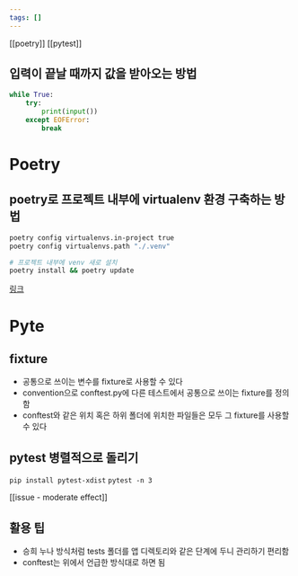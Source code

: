 ```yaml
---
tags: []
---
```

[[poetry]]
[[pytest]]

## 입력이 끝날 때까지 값을 받아오는 방법
```python
while True:
    try:
        print(input())
	except EOFError:
		break
```

# Poetry
## poetry로 프로젝트 내부에 virtualenv 환경 구축하는 방법
```sh
poetry config virtualenvs.in-project true
poetry config virtualenvs.path "./.venv"

# 프로젝트 내부에 venv 새로 설치
poetry install && poetry update
```
[링크](https://amazingguni.medium.com/python-poetry%EB%A5%BC-%EC%82%AC%EC%9A%A9%ED%95%98%EB%8A%94-%ED%94%84%EB%A1%9C%EC%A0%9D%ED%8A%B8%EB%A5%BC-vscode%EC%97%90%EC%84%9C-%EA%B0%9C%EB%B0%9C%ED%95%A0-%EB%95%8C-interpreter%EB%A5%BC-%EC%9E%A1%EB%8A%94-%EB%B0%A9%EB%B2%95-e1806f093e6d)

# Pyte
## fixture
- 공통으로 쓰이는 변수를 fixture로 사용할 수 있다
- convention으로 conftest.py에 다른 테스트에서 공통으로 쓰이는 fixture를 정의함
- conftest와 같은 위치 혹은 하위 폴더에 위치한 파일들은 모두 그 fixture를 사용할 수 있다
## pytest 병렬적으로 돌리기
`pip install pytest-xdist`
`pytest -n 3`

[[issue - moderate effect]]

## 활용 팁
- 승희 누나 방식처럼 tests 폴더를 앱 디렉토리와 같은 단계에 두니 관리하기 편리함
- conftest는 위에서 언급한 방식대로 하면 됨